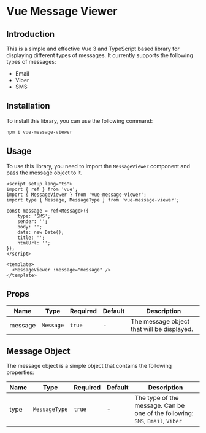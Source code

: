# Vue Message Viewer

## Introduction

This is a simple and effective Vue 3 and TypeScript based library for displaying different types of messages. It currently supports the following types of messages:

- Email
- Viber
- SMS

## Installation

To install this library, you can use the following command:

```bash
npm i vue-message-viewer
```

## Usage

To use this library, you need to import the `MessageViewer` component and pass the message object to it.

```vue
<script setup lang="ts">
import { ref } from 'vue';
import { MessageViewer } from 'vue-message-viewer';
import type { Message, MessageType } from 'vue-message-viewer';

const message = ref<Message>({
    type: 'SMS';
    sender: '';
    body: '';
    date: new Date();
    title: '';
    htmlUrl: '';
});
</script>

<template>
  <MessageViewer :message="message" />
</template>
```

## Props

| Name    | Type       | Required | Default | Description                                                                 |
| ------- | ---------- | -------- | ------- | --------------------------------------------------------------------------- |
| message | `Message`  | `true`   | -       | The message object that will be displayed.                                   |

## Message Object

The message object is a simple object that contains the following properties:

| Name    | Type             | Required | Default | Description                                                                 |
| ------- | ---------------- | -------- | ------- | --------------------------------------------------------------------------- |
| type    | `MessageType`    | `true`   | -       | The type of the message. Can be one of the following: `SMS`, `Email`, `Viber`|

